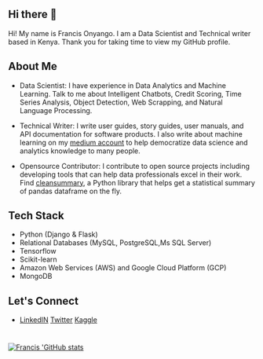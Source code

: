 ## Hi there 👋

Hi! My name is Francis Onyango. I am a Data Scientist and Technical writer based in Kenya. 
Thank you for taking time to view my GitHub profile.

## About Me

- Data Scientist: I have experience in Data Analytics and Machine Learning. Talk to me about Intelligent Chatbots, Credit Scoring, Time Series Analysis, Object Detection, Web Scrapping, and Natural Language Processing.

- Technical Writer: I write user guides, story guides, user manuals, and API documentation for software products. I also write about machine learning on my [medium account](https://medium.com/@frankonyango.w) to help democratize data science and analytics knowledge to many people.

- Opensource Contributor: I contribute to open source projects including developing tools that can help data professionals excel in their work. Find [cleansummary](https://github.com/fonyango/cleansummary), a Python library that helps get a statistical summary of pandas dataframe on the fly. 

## Tech Stack
- Python (Django & Flask)
- Relational Databases (MySQL, PostgreSQL,Ms SQL Server)
- Tensorflow
- Scikit-learn
- Amazon Web Services (AWS) and Google Cloud Platform (GCP)
- MongoDB

## Let's Connect
- [LinkedIN](https://www.linkedin.com/in/francis-onyango-70825b1a9/)  [Twitter](https://twitter.com/FOnyango_) [Kaggle](https://www.kaggle.com/francisonyango)


#
[![Francis 'GitHub stats](https://github-readme-stats.vercel.app/api?username=fonyango)](https://github.com/fonyango/github-readme-stats)
